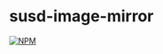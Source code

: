 # susd-image-mirror
[![NPM](https://nodei.co/npm/susd-image-mirror.png)](https://nodei.co/npm/susd-image-mirror/)
